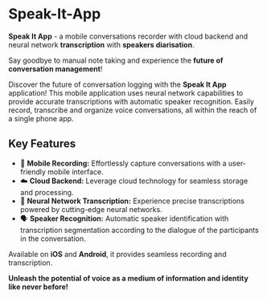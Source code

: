 # Speak-It-App

**Speak It App** - a mobile conversations recorder with cloud backend and neural network **transcription** with **speakers diarisation**.

Say goodbye to manual note taking and experience the **future of conversation management**!

Discover the future of conversation logging with the **Speak It App** application! This mobile application uses neural network capabilities to provide accurate transcriptions with automatic speaker recognition.
Easily record, transcribe and organize voice conversations, all within the reach of a single phone app.

## Key Features

* 📱 **Mobile Recording:** Effortlessly capture conversations with a user-friendly mobile interface.
* ☁️ **Cloud Backend:** Leverage cloud technology for seamless storage and processing.
* 🧠 **Neural Network Transcription:** Experience precise transcriptions powered by cutting-edge neural networks.
* 🗣️ **Speaker Recognition:** Automatic speaker identification with transcription segmentation according to the dialogue of the participants in the conversation.

Available on **iOS** and **Android**, it provides seamless recording and transcription.

**Unleash the potential of voice as a medium of information and identity like never before!**
